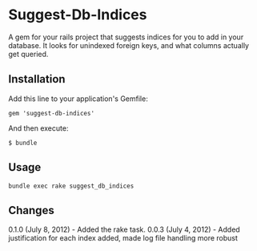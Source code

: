 # Suggest-Db-Indices

A gem for your rails project that suggests indices for you to add in your database. It looks for unindexed foreign keys, and what columns actually get queried.

## Installation

Add this line to your application's Gemfile:

    gem 'suggest-db-indices'

And then execute:

    $ bundle

## Usage

    bundle exec rake suggest_db_indices

## Changes
0.1.0 (July 8, 2012) - Added the rake task.
0.0.3 (July 4, 2012) - Added justification for each index added, made log file handling more robust
